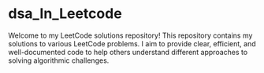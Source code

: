 # dsa_In_Leetcode
Welcome to my LeetCode solutions repository! This repository contains my solutions to various LeetCode problems. I aim to provide clear, efficient, and well-documented code to help others understand different approaches to solving algorithmic challenges.
